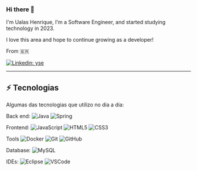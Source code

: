 ### Hi there 👋

I'm Ualas Henrique, I'm a Software Engineer, and started studying technology in 2023.

I love this area and hope to continue growing as a developer!

From 🇧🇷

[![Linkedin: yse](https://img.shields.io/badge/-Linkedin-blue?style=flat-square&logo=Linkedin&logoColor=white&link=https://www.linkedin.com/in/ualas-henrique-54678827a/)](https://www.linkedin.com/in/ualas-henrique-54678827a/)
____

## ⚡ Tecnologias

Algumas das tecnologias que utilizo no dia a dia:

Back end: 
![Java](https://img.shields.io/badge/-Java-007396?style=flat-square&logo=java)
![Spring](https://img.shields.io/badge/-Spring-6DB33F?style=flat-square&logo=spring&logoColor=white)

Frontend:
![JavaScript](https://img.shields.io/badge/-JavaScript-black?style=flat-square&logo=javascript)
![HTML5](https://img.shields.io/badge/-HTML5-E34F26?style=flat-square&logo=html5&logoColor=white)
![CSS3](https://img.shields.io/badge/-CSS3-1572B6?style=flat-square&logo=css3)

Tools
![Docker](https://img.shields.io/badge/-Docker-2496ED?style=flat-square&logo=docker&logoColor=white)
![Git](https://img.shields.io/badge/-Git-black?style=flat-square&logo=git)
![GitHub](https://img.shields.io/badge/-GitHub-181717?style=flat-square&logo=github)

Database:
![MySQL](https://img.shields.io/badge/-MySQL-4479A1?style=flat-square&logo=mysql&logoColor=white)

IDEs:
![Eclipse](https://img.shields.io/badge/-Eclipse-2C2255?style=flat-square&logo=eclipse&logoColor=white)
![VSCode](https://img.shields.io/badge/-VSCode-007ACC?style=flat-square&logo=visual-studio-code&logoColor=white)
